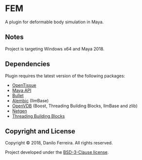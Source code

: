 # FEM
A plugin for deformable body simulation in Maya.

Notes
-----
Project is targeting Windows x64 and Maya 2018.

Dependencies
------------
Plugin requires the latest version of the following packages:

* [OpenTissue](http://www.opentissue.org)
* [Maya API](https://www.autodesk.com/maya)
* [Bullet](http://bulletphysics.org)
* [Alembic](http://www.alembic.io) (IlmBase)
* [OpenVDB](http://www.openvdb.org) (Boost, Threading Building Blocks, IlmBase and zlib)
* [Netgen](https://ngsolve.org)
* [Threading Building Blocks](https://www.threadingbuildingblocks.org)

Copyright and License
---------------------
Copyright &copy; 2018, Danilo Ferreira. All rights reserved.

Project developed under the [BSD-3-Clause license](LICENSE).